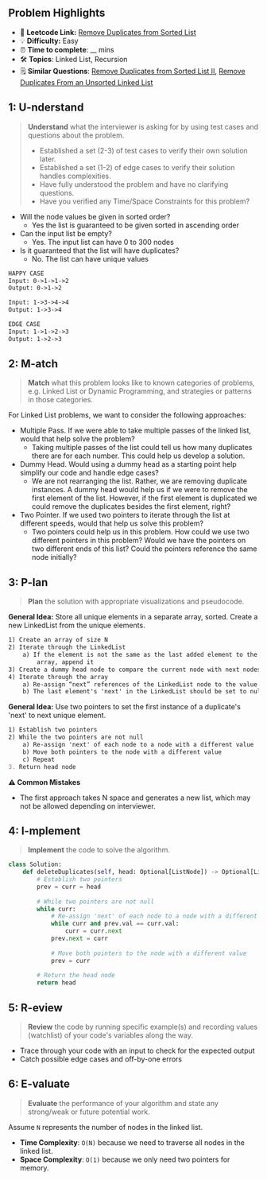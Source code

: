 ## Problem Highlights

* 🔗 **Leetcode Link:** [Remove Duplicates from Sorted List](https://leetcode.com/problems/remove-duplicates-from-sorted-list/)
* 💡 **Difficulty:** Easy
* ⏰ **Time to complete**: __ mins
* 🛠️ **Topics**: Linked List, Recursion
* 🗒️ **Similar Questions**: [Remove Duplicates from Sorted List II](https://leetcode.com/problems/remove-duplicates-from-sorted-list-ii/), [Remove Duplicates From an Unsorted Linked List](https://leetcode.com/problems/remove-duplicates-from-an-unsorted-linked-list/)
    
## 1: U-nderstand
 
> **Understand** what the interviewer is asking for by using test cases and questions about the problem.
> 
> - Established a set (2-3) of test cases to verify their own solution later.
> - Established a set (1-2) of edge cases to verify their solution handles complexities.
> - Have fully understood the problem and have no clarifying questions.
> - Have you verified any Time/Space Constraints for this problem?

- Will the node values be given in sorted order?
    - Yes the list is guaranteed to be given sorted in ascending order
- Can the input list be empty?
    - Yes. The input list can have 0 to 300 nodes
- Is it guaranteed that the list will have duplicates?
    - No. The list can have unique values

   
```markdown
HAPPY CASE
Input: 0->1->1->2
Output: 0->1->2

Input: 1->3->4->4
Output: 1->3->4

EDGE CASE
Input: 1->1->2->3
Output: 1->2->3
```   
    
## 2: M-atch

<!-- See https://docs.google.com/document/d/1hYT1hoOJ6pFIt8A5q-PIZmYP7pB4WqlzyUJgFx9x2mY/edit#heading=h.ya2de4n4zsds for list of algorithms based on question type-->

> **Match** what this problem looks like to known categories of problems, e.g. Linked List or Dynamic Programming, and strategies or patterns in those categories.

For Linked List problems, we want to consider the following approaches:

- Multiple Pass. If we were able to take multiple passes of the linked list, would that help solve the problem?
    - Taking multiple passes of the list could tell us how many duplicates there are for each number. This could help us develop a solution.
- Dummy Head. Would using a dummy head as a starting point help simplify our code and handle edge cases?
    - We are not rearranging the list. Rather, we are removing duplicate instances. A dummy head would help us if we were to remove the first element of the list. However, if the first element is duplicated we could remove the duplicates besides the first element, right?
- Two Pointer. If we used two pointers to iterate through the list at different speeds, would that help us solve this problem?
    - Two pointers could help us in this problem. How could we use two different pointers in this problem? Would we have the pointers on two different ends of this list? Could the pointers reference the same node initially?


## 3: P-lan

> **Plan** the solution with appropriate visualizations and pseudocode.

**General Idea:** Store all unique elements in a separate array, sorted. Create a new LinkedList from the unique elements.

```markdown
1) Create an array of size N
2) Iterate through the LinkedList
    a) If the element is not the same as the last added element to the 
        array, append it
3) Create a dummy head node to compare the current node with next nodes' data
4) Iterate through the array
    a) Re-assign “next” references of the LinkedList node to the value of the next index in the array
    b) The last element's 'next' in the LinkedList should be set to null
```

**General Idea:** Use two pointers to set the first instance of a duplicate's 'next' to next unique element.

```markdown
1) Establish two pointers
2) While the two pointers are not null
    a) Re-assign 'next' of each node to a node with a different value
    b) Move both pointers to the node with a different value
    c) Repeat
3. Return head node
```

**⚠️ Common Mistakes**

* The first approach takes N space and generates a new list, which may not be allowed depending on interviewer. 

## 4: I-mplement

> **Implement** the code to solve the algorithm.

```python
class Solution:
    def deleteDuplicates(self, head: Optional[ListNode]) -> Optional[ListNode]:
        # Establish two pointers
        prev = curr = head
        
        # While two pointers are not null
        while curr:
            # Re-assign 'next' of each node to a node with a different value
            while curr and prev.val == curr.val:
                curr = curr.next
            prev.next = curr
            
            # Move both pointers to the node with a different value
            prev = curr
        
        # Return the head node
        return head
```
    
## 5: R-eview

> **Review** the code by running specific example(s) and recording values (watchlist) of your code's variables along the way.

- Trace through your code with an input to check for the expected output
- Catch possible edge cases and off-by-one errors

## 6: E-valuate

> **Evaluate** the performance of your algorithm and state any strong/weak or future potential work.

Assume `N` represents the number of nodes in the linked list.

* **Time Complexity**: `O(N)` because we need to traverse all nodes in the linked list.
* **Space Complexity**: `O(1)` because we only need two pointers for memory.